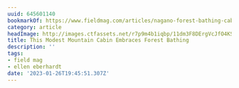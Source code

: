 ```yaml
---
uuid: 645601140
bookmarkOf: https://www.fieldmag.com/articles/nagano-forest-bathing-cabin-hiroshi-nakamura-nap-architects
category: article
headImage: http://images.ctfassets.net/r7p9m4b1iqbp/11dm3F8DErgVcJfO4KSvZO/a67bfd1e724e43aff42345862c14bef9/Cockpit-Cabin-Hiroshi-Nakamura-NAP-1.jpg?w=1000
title: This Modest Mountain Cabin Embraces Forest Bathing
description: ''
tags:
- field mag
- ellen eberhardt
date: '2023-01-26T19:45:51.307Z'
---
```



